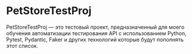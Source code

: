 # PetStoreTestProj

PetStoreTestProj — это тестовый проект, предназначенный для моего обучения автоматизации тестирования API с использованием Python, Pytest, Pydantic, Faker и других технологий которые будут пополнять этот список.

